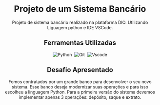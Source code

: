 <div align="center">
  
  # Projeto de um Sistema Bancário
  
Projeto de sistema bancário realizado na plataforma DIO. Utilizando Liguagem python e IDE VSCode.

## Ferramentas Utilizadas

![Python](https://img.shields.io/badge/Python-14354C?style=for-the-badge&logo=python&logoColor=white)&nbsp;
![Git](https://img.shields.io/badge/GIT-E44C30?style=for-the-badge&logo=git&logoColor=white)&nbsp;
![Vscode](https://img.shields.io/badge/Vscode-007ACC?style=for-the-badge&logo=visual-studio-code&logoColor=white)

## Desafio Apresentado
Fomos contratados por um grande banco para desenvolver o seu novo sistema. Esse banco deseja modernizar suas operações e para isso escolheu a linguagem Python. Para a primeira versão do sistema devemos implementar apenas 3 operações: depósito, saque e extrato.


